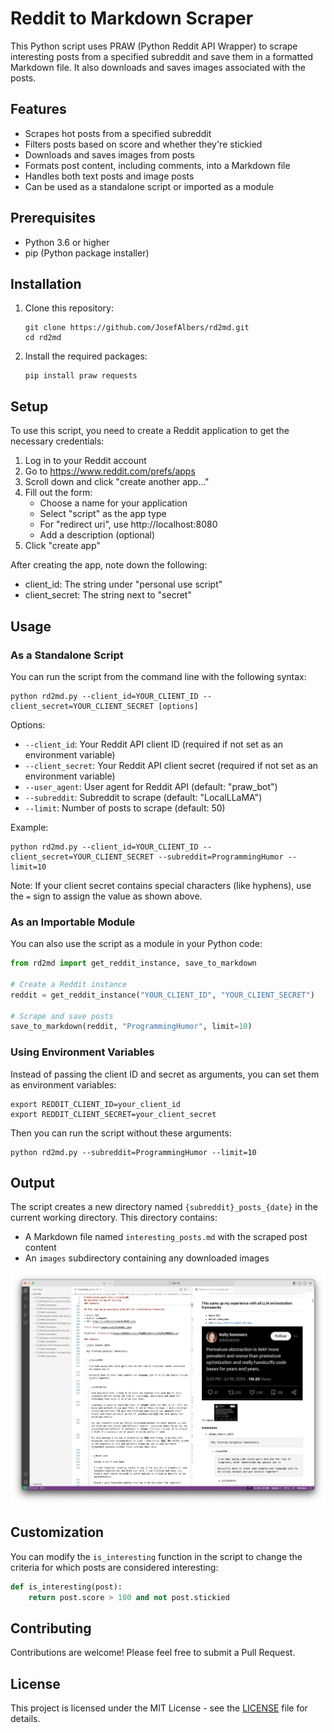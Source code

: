 # Reddit to Markdown Scraper

This Python script uses PRAW (Python Reddit API Wrapper) to scrape interesting posts from a specified subreddit and save them in a formatted Markdown file. It also downloads and saves images associated with the posts.

## Features

- Scrapes hot posts from a specified subreddit
- Filters posts based on score and whether they're stickied
- Downloads and saves images from posts
- Formats post content, including comments, into a Markdown file
- Handles both text posts and image posts
- Can be used as a standalone script or imported as a module

## Prerequisites

- Python 3.6 or higher
- pip (Python package installer)

## Installation

1. Clone this repository:
   ```
   git clone https://github.com/JosefAlbers/rd2md.git
   cd rd2md
   ```

2. Install the required packages:
   ```
   pip install praw requests
   ```

## Setup

To use this script, you need to create a Reddit application to get the necessary credentials:

1. Log in to your Reddit account
2. Go to https://www.reddit.com/prefs/apps
3. Scroll down and click "create another app..."
4. Fill out the form:
   - Choose a name for your application
   - Select "script" as the app type
   - For "redirect uri", use http://localhost:8080
   - Add a description (optional)
5. Click "create app"

After creating the app, note down the following:
- client_id: The string under "personal use script"
- client_secret: The string next to "secret"

## Usage

### As a Standalone Script

You can run the script from the command line with the following syntax:

```
python rd2md.py --client_id=YOUR_CLIENT_ID --client_secret=YOUR_CLIENT_SECRET [options]
```

Options:
- `--client_id`: Your Reddit API client ID (required if not set as an environment variable)
- `--client_secret`: Your Reddit API client secret (required if not set as an environment variable)
- `--user_agent`: User agent for Reddit API (default: "praw_bot")
- `--subreddit`: Subreddit to scrape (default: "LocalLLaMA")
- `--limit`: Number of posts to scrape (default: 50)

Example:
```
python rd2md.py --client_id=YOUR_CLIENT_ID --client_secret=YOUR_CLIENT_SECRET --subreddit=ProgrammingHumor --limit=10
```

Note: If your client secret contains special characters (like hyphens), use the `=` sign to assign the value as shown above.

### As an Importable Module

You can also use the script as a module in your Python code:

```python
from rd2md import get_reddit_instance, save_to_markdown

# Create a Reddit instance
reddit = get_reddit_instance("YOUR_CLIENT_ID", "YOUR_CLIENT_SECRET")

# Scrape and save posts
save_to_markdown(reddit, "ProgrammingHumor", limit=10)
```

### Using Environment Variables

Instead of passing the client ID and secret as arguments, you can set them as environment variables:

```
export REDDIT_CLIENT_ID=your_client_id
export REDDIT_CLIENT_SECRET=your_client_secret
```

Then you can run the script without these arguments:

```
python rd2md.py --subreddit=ProgrammingHumor --limit=10
```

## Output

The script creates a new directory named `{subreddit}_posts_{date}` in the current working directory. This directory contains:

- A Markdown file named `interesting_posts.md` with the scraped post content
- An `images` subdirectory containing any downloaded images

![Alt text](https://raw.githubusercontent.com/JosefAlbers/rd2md/main/assets/example_output.png)

## Customization

You can modify the `is_interesting` function in the script to change the criteria for which posts are considered interesting:

```python
def is_interesting(post):
    return post.score > 100 and not post.stickied
```

## Contributing

Contributions are welcome! Please feel free to submit a Pull Request.

## License

This project is licensed under the MIT License - see the [LICENSE](LICENSE) file for details.
